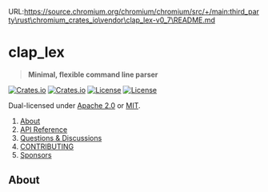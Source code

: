 URL:https://source.chromium.org/chromium/chromium/src/+/main:third_party\rust\chromium_crates_io\vendor\clap_lex-v0_7\README.md
<!-- omit in TOC -->
# clap_lex

> **Minimal, flexible command line parser**

[![Crates.io](https://img.shields.io/crates/v/clap_lex?style=flat-square)](https://crates.io/crates/clap_lex)
[![Crates.io](https://img.shields.io/crates/d/clap_lex?style=flat-square)](https://crates.io/crates/clap_lex)
[![License](https://img.shields.io/badge/license-Apache%202.0-blue?style=flat-square)](https://github.com/clap-rs/clap/blob/clap_lex-v0.7.5/LICENSE-APACHE)
[![License](https://img.shields.io/badge/license-MIT-blue?style=flat-square)](https://github.com/clap-rs/clap/blob/clap_lex-v0.7.5/LICENSE-MIT)

Dual-licensed under [Apache 2.0](LICENSE-APACHE) or [MIT](LICENSE-MIT).

1. [About](#about)
2. [API Reference](https://docs.rs/clap_lex)
3. [Questions & Discussions](https://github.com/clap-rs/clap/discussions)
4. [CONTRIBUTING](https://github.com/clap-rs/clap/blob/clap_lex-v0.7.5/clap_lex/CONTRIBUTING.md)
5. [Sponsors](https://github.com/clap-rs/clap/blob/clap_lex-v0.7.5/README.md#sponsors)

## About
